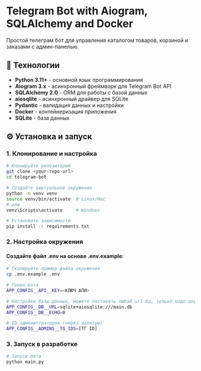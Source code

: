 # Telegram Bot with Aiogram, SQLAlchemy and Docker

Простой телеграм бот для управления каталогом товаров, корзиной и заказами с админ-панелью.

## 🚀 Технологии

- **Python 3.11+** - основной язык программирования
- **Aiogram 3.x** - асинхронный фреймворк для Telegram Bot API
- **SQLAlchemy 2.0** - ORM для работы с базой данных
- **aiosqlite** - асинхронный драйвер для SQLite
- **Pydantic** - валидация данных и настройки
- **Docker** - контейнеризация приложения
- **SQLite** - база данных


## ⚙️ Установка и запуск

### 1. Клонирование и настройка

```bash
# Клонируйте репозиторий
git clone <your-repo-url>
cd telegram-bot

# Создайте виртуальное окружение
python -m venv venv
source venv/bin/activate  # Linux/Mac
# или
venv\Scripts\activate     # Windows

# Установите зависимости
pip install -r requirements.txt
```

### 2. Настройка окружения
#### Создайте файл .env на основе .env.example:
```bash
# Скопируйте пример файла окружения
cp .env.example .env
```

```bash
# Токен бота
APP_CONFIG__API__KEY=<КЛЮЧ АПИ>

# Настройки базы данных, можете поставить любой url бд, только надо доустановить библиотеки
APP_CONFIG__DB__URL=sqlite+aiosqlite:///main.db
APP_CONFIG__DB__ECHO=0

# ID администраторов (через запятую)
APP_CONFIG__ADMINS__TG_IDS=[ТГ ID]
```
### 3. Запуск в разработке
```bash
# Запуск бота
python main.py
```